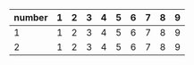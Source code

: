 number | 1 | 2 | 3 | 4 | 5 | 6 | 7 | 8 |9 
-------|---|---|---|---|---|---|---|---|--
1      | 1 | 2 | 3 | 4 | 5 | 6 | 7 | 8 |9 
2      | 1 | 2 | 3 | 4 | 5 | 6 | 7 | 8 |9 
